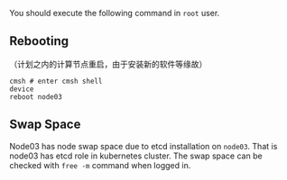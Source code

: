 You should execute the following command in `root` user.

## Rebooting
（计划之内的计算节点重启，由于安装新的软件等缘故）

```shell
cmsh # enter cmsh shell
device
reboot node03
```

## Swap Space
Node03 has node swap space due to etcd installation on `node03`. That is node03 has etcd role in kubernetes cluster.
The swap space can be checked with `free -m` command when logged in.
